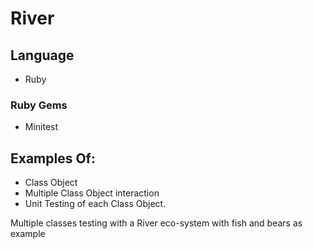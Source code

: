 # River

## Language

- Ruby

### Ruby Gems

- Minitest

## Examples Of:

- Class Object
- Multiple Class Object interaction
- Unit Testing of each Class Object.


Multiple classes testing with a River eco-system with fish and bears as example
